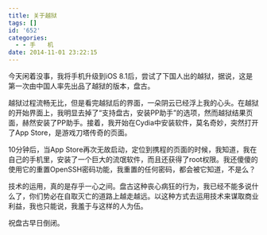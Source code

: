 ```yaml
---
title: 关于越狱
tags: []
id: '652'
categories:
  - - 手　　机
date: 2014-11-01 23:22:15
---
```


今天闲着没事，我将手机升级到iOS 8.1后，尝试了下国人出的越狱，据说，这是第一次由中国人率先出品了越狱的版本，盘古。

越狱过程流畅无比，但是看完越狱后的界面，一朵阴云已经浮上我的心头。在越狱的开始界面上，我明显去掉了“支持盘古，安装PP助手”的选项，然而越狱结果页面，赫然安装了PP助手。接着，我开始在Cydia中安装软件，莫名奇妙，突然打开了App Store，是游戏刀塔传奇的页面。

10分钟后，当App Store再次无故启动，定位到携程的页面的时候，我知道，我在自己的手机里，安装了一个巨大的流氓软件，而且还获得了root权限。我还傻傻的使用它的重置OpenSSH密码功能，我重置的任何密码，都会被它知道，不是么？

技术的运用，真的是存乎一心之间。盘古这种丧心病狂的行为，我已经不能多说什么了，你们势必在自取灭亡的道路上越走越远。以这种方式去运用技术来谋取商业利益，我也只能说，我羞于与这样的人为伍。

祝盘古早日倒闭。